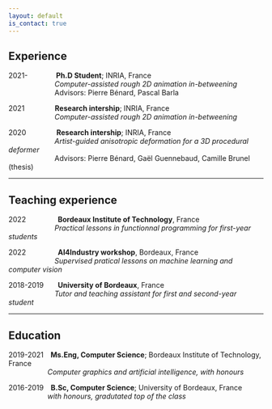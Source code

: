 ```yaml
---
layout: default
is_contact: true
---
```


## Experience

2021-&emsp;&emsp;&emsp;&emsp;**Ph.D Student**; INRIA, France  
&emsp;&emsp;&emsp;&emsp;&emsp;&ensp;&emsp;*Computer-assisted rough 2D animation in-betweening*  
&emsp;&emsp;&emsp;&emsp;&emsp;&ensp;&emsp;Advisors: Pierre Bénard, Pascal Barla

2021 &emsp;&emsp;&emsp;&emsp;**Research intership**; INRIA, France  
&emsp;&emsp;&emsp;&emsp;&emsp;&ensp;&emsp;*Computer-assisted rough 2D animation in-betweening*
    
2020 &emsp;&emsp;&emsp;&emsp;**Research intership**; INRIA, France  
&emsp;&emsp;&emsp;&emsp;&emsp;&ensp;&emsp;*Artist-guided anisotropic deformation for a 3D procedural deformer*  
&emsp;&emsp;&emsp;&emsp;&emsp;&ensp;&emsp;Advisors: Pierre Bénard, Gaël Guennebaud, Camille Brunel (thesis)

------

## Teaching experience

2022&emsp;&emsp;&emsp;&emsp;&ensp;**Bordeaux Institute of Technology**, France  
&emsp;&emsp;&emsp;&emsp;&emsp;&ensp;&emsp;*Practical lessons in functionnal programming for first-year students*

2022&emsp;&emsp;&emsp;&emsp;&ensp;**AI4Industry workshop**, Bordeaux, France  
&emsp;&emsp;&emsp;&emsp;&emsp;&ensp;&emsp;*Supervised pratical lessons on machine learning and computer vision*

2018-2019&emsp;&emsp;**University of Bordeaux**, France  
&emsp;&emsp;&emsp;&emsp;&emsp;&ensp;&emsp;*Tutor and teaching assistant for first and second-year student*


------

## Education 

2019-2021&emsp;**Ms.Eng, Computer Science**; Bordeaux Institute of Technology, France  
&emsp;&emsp;&emsp;&emsp;&emsp;&ensp;*Computer graphics and artificial intelligence, with honours*

2016-2019&emsp;**B.Sc, Computer Science**; University of Bordeaux, France  
&emsp;&emsp;&emsp;&emsp;&emsp;&ensp;*with honours, gradutated top of the class*
